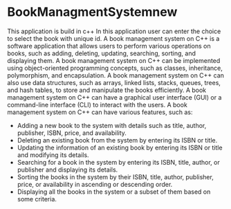 # BookManagmentSystemnew
This application is build in c++ 
In this application user can enter the choice to select the book with unique id.
A book management system on C++ is a software application that allows users to perform various operations on books, such as adding, deleting, updating, searching, sorting, and displaying them. A book management system on C++ can be implemented using object-oriented programming concepts, such as classes, inheritance, polymorphism, and encapsulation. A book management system on C++ can also use data structures, such as arrays, linked lists, stacks, queues, trees, and hash tables, to store and manipulate the books efficiently. A book management system on C++ can have a graphical user interface (GUI) or a command-line interface (CLI) to interact with the users. A book management system on C++ can have various features, such as:

- Adding a new book to the system with details such as title, author, publisher, ISBN, price, and availability.
- Deleting an existing book from the system by entering its ISBN or title.
- Updating the information of an existing book by entering its ISBN or title and modifying its details.
- Searching for a book in the system by entering its ISBN, title, author, or publisher and displaying its details.
- Sorting the books in the system by their ISBN, title, author, publisher, price, or availability in ascending or descending order.
- Displaying all the books in the system or a subset of them based on some criteria.
